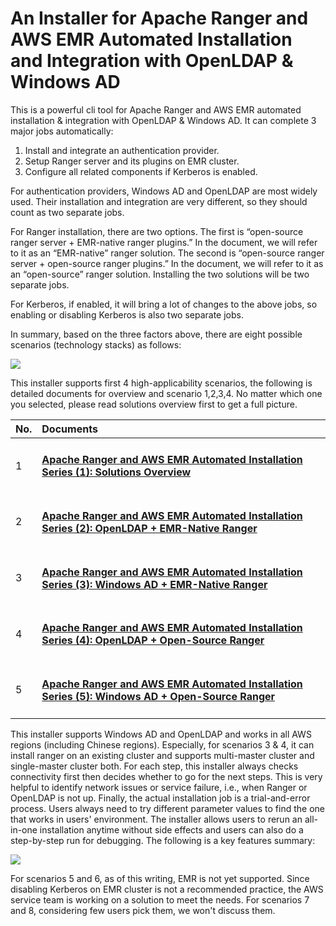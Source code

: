 # An Installer for Apache Ranger and AWS EMR Automated Installation and Integration with OpenLDAP & Windows AD

This is a powerful cli tool for Apache Ranger and AWS EMR automated installation & integration with OpenLDAP & Windows AD. It can complete 3 major jobs automatically:

1. Install and integrate an authentication provider.
2. Setup Ranger server and its plugins on EMR cluster.
3. Configure all related components if Kerberos is enabled.

For authentication providers, Windows AD and OpenLDAP are most widely used. Their installation and integration are very different, so they should count as two separate jobs.

For Ranger installation, there are two options. The first is “open-source ranger server + EMR-native ranger plugins.” In the document, we will refer to it as an “EMR-native” ranger solution. The second is “open-source ranger server + open-source ranger plugins.” In the document, we will refer to it as an “open-source” ranger solution. Installing the two solutions will be two separate jobs.

For Kerberos, if enabled, it will bring a lot of changes to the above jobs, so enabling or disabling Kerberos is also two separate jobs.

In summary, based on the three factors above, there are eight possible scenarios (technology stacks) as follows:

![](https://dz2cdn1.dzone.com/storage/temp/16331443-1-8-scenarios-table-small.jpg)

This installer supports first 4 high-applicability scenarios, the following is detailed documents for overview and scenario 1,2,3,4. No matter which one you selected, please read solutions overview first to get a full picture.

No.|Documents
:---|:--------------
1|<h4>[Apache Ranger and AWS EMR Automated Installation Series (1): Solutions Overview](https://dzone.com/articles/apache-ranger-aws-emr-automated-installation-1)</h4>
2|<h4>[Apache Ranger and AWS EMR Automated Installation Series (2): OpenLDAP + EMR-Native Ranger](https://dzone.com/articles/apache-ranger-aws-emr-automated-installation-2)</h4>
3|<h4>[Apache Ranger and AWS EMR Automated Installation Series (3): Windows AD + EMR-Native Ranger](https://dzone.com/articles/apache-ranger-aws-emr-automated-installation-3)</h4>
4|<h4>[Apache Ranger and AWS EMR Automated Installation Series (4): OpenLDAP + Open-Source Ranger](https://dzone.com/articles/apache-ranger-aws-emr-automated-installation-4)</h4>
5|<h4>[Apache Ranger and AWS EMR Automated Installation Series (5): Windows AD + Open-Source Ranger](https://dzone.com/articles/apache-ranger-aws-emr-automated-installation-5)</h4>


This installer supports Windows AD and OpenLDAP and works in all AWS regions (including Chinese regions). Especially, for scenarios 3 & 4, it can install ranger on an existing cluster and supports multi-master cluster and single-master cluster both. For each step, this installer always checks connectivity first then decides whether to go for the next steps. This is very helpful to identify network issues or service failure, i.e., when Ranger or OpenLDAP is not up. Finally, the actual installation job is a trial-and-error process. Users always need to try different parameter values to find the one that works in users' environment. The installer allows users to rerun an all-in-one installation anytime without side effects and users can also do a step-by-step run for debugging. The following is a key features summary:

![](https://dz2cdn1.dzone.com/storage/temp/16538007-25-feature-list.jpg)

For scenarios 5 and 6, as of this writing, EMR is not yet supported. Since disabling Kerberos on EMR cluster is not a recommended practice, the AWS service team is working on a solution to meet the needs. For scenarios 7 and 8, considering few users pick them, we won't discuss them. 
